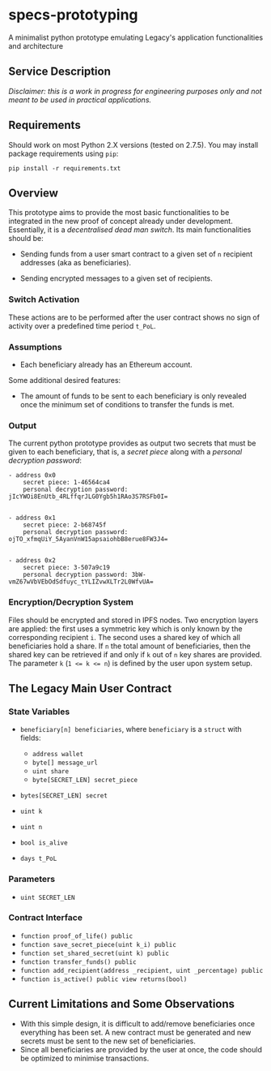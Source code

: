 # specs-prototyping
A minimalist python prototype emulating Legacy's application functionalities and architecture
## Service Description

*Disclaimer: this is a work in progress for engineering purposes only and not meant to be used in practical applications.*

## Requirements

Should work on most Python 2.X versions (tested on 2.7.5). You may install package requirements using `pip`:

`pip install -r requirements.txt`

## Overview

This prototype aims to provide the most basic functionalities to be integrated in the new proof of concept already under development. Essentially, it is a *decentralised dead man switch*. Its main functionalities should be:

- Sending funds from a user smart contract to a given set of `n` recipient addresses (aka as beneficiaries).

- Sending encrypted messages to a given set of recipients. 

### Switch Activation
These actions are to be performed after the user contract shows no sign of activity over a predefined time period `t_PoL`. 

### Assumptions
- Each beneficiary already has an Ethereum account. 

Some additional desired features:

- The amount of funds to be sent to each beneficiary is only revealed once the minimum set of conditions to transfer the funds is met.

### Output
The current python prototype provides as output two secrets that must be given to each beneficiary, that is, a *secret piece* along with a *personal decryption password*:	
```
- address 0x0
    secret piece: 1-46564ca4
    personal decryption password: jIcYWOi8EnUtb_4RLffqrJLG0Ygb5h1RAo3S7RSFb0I=


- address 0x1
    secret piece: 2-b68745f
    personal decryption password: ojTO_xfmqUiY_5AyanVnW15apsaiohbB8erue8FW3J4=


- address 0x2
    secret piece: 3-507a9c19
    personal decryption password: 3bW-vmZ67wVbVEbOdSdfuyc_tYLIZvwXLTr2L0WfvUA=
```


### Encryption/Decryption System

Files should be encrypted and stored in IPFS nodes. Two encryption layers are applied: the first uses a symmetric key which is only known by the corresponding recipient `i`. The second uses a shared key of which all beneficiaries hold a share. If `n` the total amount of beneficiaries, then the shared key can be retrieved if and only if `k` out of `n` key shares are provided. The parameter `k` (`1 <= k <= n`) is defined by the user upon system setup.

## The Legacy Main User Contract

### State Variables
- `beneficiary[n] beneficiaries`, where `beneficiary` is a `struct` with fields:  
    - `address wallet`
    - `byte[] message_url`
    - `uint share`
    - `byte[SECRET_LEN] secret_piece`

- `bytes[SECRET_LEN] secret`

- `uint k`

- `uint n`

- `bool is_alive`

- `days t_PoL`

### Parameters
- `uint SECRET_LEN`


### Contract Interface

- `function proof_of_life() public`
- `function save_secret_piece(uint k_i) public`
- `function set_shared_secret(uint k) public`
- `function transfer_funds() public`
- `function add_recipient(address _recipient, uint _percentage) public`
- `function is_active() public view returns(bool)`

## Current Limitations and Some Observations

- With this simple design, it is difficult to add/remove beneficiaries once everything has been set. A new contract must be generated and new secrets must be sent to the new set of beneficiaries.
- Since all beneficiaries are provided by the user at once, the code should be optimized to minimise transactions.




